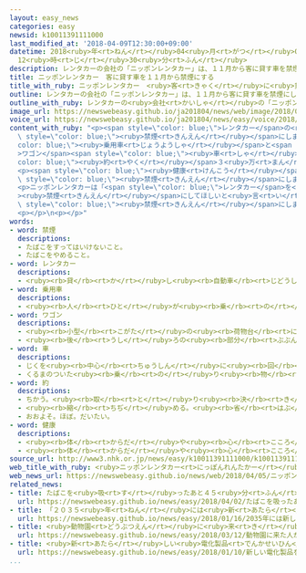 ```yaml
---
layout: easy_news
categories: easy
newsid: k10011391111000
last_modified_at: '2018-04-09T12:30:00+09:00'
datetime: 2018<ruby>年<rt>ねん</rt></ruby>04<ruby>月<rt>がつ</rt></ruby>09<ruby>日<rt>にち</rt></ruby>
  12<ruby>時<rt>じ</rt></ruby>30<ruby>分<rt>ふん</rt></ruby>
description: レンタカーの会社の「ニッポンレンタカー」は、１１月から客に貸す車を禁煙にします。
title: ニッポンレンタカー　客に貸す車を１１月から禁煙にする
title_with_ruby: ニッポンレンタカー　<ruby>客<rt>きゃく</rt></ruby>に<ruby>貸<rt>か</rt></ruby>す<ruby>車<rt>くるま</rt></ruby>を１１<ruby>月<rt>がつ</rt></ruby>から<ruby>禁煙<rt>きんえん</rt></ruby>にする
outline: レンタカーの会社の「ニッポンレンタカー」は、１１月から客に貸す車を禁煙にします。
outline_with_ruby: レンタカーの<ruby>会社<rt>かいしゃ</rt></ruby>の「ニッポンレンタカー」は、１１<ruby>月<rt>がつ</rt></ruby>から<ruby>客<rt>きゃく</rt></ruby>に<ruby>貸<rt>か</rt></ruby>す<ruby>車<rt>くるま</rt></ruby>を<ruby>禁煙<rt>きんえん</rt></ruby>にします。
image_url: https://newswebeasy.github.io/ja201804/news/web/image/2018/04/05/K10011391111_1804050002_1804050427_01_02.jpg
voice_url: https://newswebeasy.github.io/ja201804/news/easy/voice/2018/04/09/k10011391111000.mp4
content_with_ruby: "<p><span style=\"color: blue;\">レンタカー</span>の<ruby>会社<rt>かいしゃ</rt></ruby>の「ニッポンレンタカー」は、１１<ruby>月<rt>がつ</rt></ruby>から<ruby>客<rt>きゃく</rt></ruby>に<ruby>貸<rt>か</rt></ruby>す<ruby>車<rt>くるま</rt></ruby>を<span\
  \ style=\"color: blue;\"><ruby>禁煙<rt>きんえん</rt></ruby></span>にします。<span style=\"\
  color: blue;\"><ruby>乗用車<rt>じょうようしゃ</rt></ruby></span>と<span style=\"color: blue;\"\
  >ワゴン</span><span style=\"color: blue;\"><ruby>車<rt>しゃ</rt></ruby></span>の<span style=\"\
  color: blue;\"><ruby>約<rt>やく</rt></ruby></span>３<ruby>万<rt>まん</rt></ruby><ruby>台<rt>だい</rt></ruby>で、たばこを<ruby>吸<rt>す</rt></ruby>ってはいけないことになります。</p>\n\
  <p><span style=\"color: blue;\"><ruby>健康<rt>けんこう</rt></ruby></span>に<ruby>気<rt>き</rt></ruby>をつける<ruby>人<rt>ひと</rt></ruby>が<ruby>多<rt>おお</rt></ruby>くなっていて、たばこを<ruby>吸<rt>す</rt></ruby>わない<ruby>人<rt>ひと</rt></ruby>やたばこのにおいを<ruby>嫌<rt>いや</rt></ruby>だと<ruby>思<rt>おも</rt></ruby>う<ruby>人<rt>ひと</rt></ruby>が<ruby>増<rt>ふ</rt></ruby>えているためです。<ruby>今<rt>いま</rt></ruby>たばこを<ruby>吸<rt>す</rt></ruby>うことができる<ruby>車<rt>くるま</rt></ruby>も<ruby>全部<rt>ぜんぶ</rt></ruby><span\
  \ style=\"color: blue;\"><ruby>禁煙<rt>きんえん</rt></ruby></span>にします。もし<ruby>客<rt>きゃく</rt></ruby>が<ruby>車<rt>くるま</rt></ruby>の<ruby>中<rt>なか</rt></ruby>でたばこを<ruby>吸<rt>す</rt></ruby>ったことがわかった<ruby>場合<rt>ばあい</rt></ruby>は、<ruby>客<rt>きゃく</rt></ruby>に２<ruby>万<rt>まん</rt></ruby><ruby>円<rt>えん</rt></ruby><ruby>払<rt>はら</rt></ruby>ってもらうことにします。</p>\n\
  <p>ニッポンレンタカーは「<span style=\"color: blue;\">レンタカー</span>を<span style=\"color: blue;\"\
  ><ruby>禁煙<rt>きんえん</rt></ruby></span>にしてほしいと<ruby>言<rt>い</rt></ruby>う<ruby>人<rt>ひと</rt></ruby>が<ruby>増<rt>ふ</rt></ruby>えているため、<ruby>全部<rt>ぜんぶ</rt></ruby>の<ruby>車<rt>くるま</rt></ruby>を<span\
  \ style=\"color: blue;\"><ruby>禁煙<rt>きんえん</rt></ruby></span>にしました。たばこを<ruby>吸<rt>す</rt></ruby>う<ruby>人<rt>ひと</rt></ruby>は、<ruby>車<rt>くるま</rt></ruby>を<ruby>止<rt>と</rt></ruby>めて<ruby>車<rt>くるま</rt></ruby>の<ruby>外<rt>そと</rt></ruby>でたばこを<ruby>吸<rt>す</rt></ruby>ってほしいと<ruby>思<rt>おも</rt></ruby>います」と<ruby>話<rt>はな</rt></ruby>していました。</p>\n\
  <p></p>\n<p></p>"
words:
- word: 禁煙
  descriptions:
  - たばこをすってはいけないこと。
  - たばこをやめること。
- word: レンタカー
  descriptions:
  - <ruby><rb>貸</rb><rt>か</rt></ruby>し<ruby><rb>自動車</rb><rt>じどうしゃ</rt></ruby>。
- word: 乗用車
  descriptions:
  - <ruby><rb>人</rb><rt>ひと</rt></ruby>が<ruby><rb>乗</rb><rt>の</rt></ruby>るように<ruby><rb>作</rb><rt>つく</rt></ruby>られた<ruby><rb>自動車</rb><rt>じどうしゃ</rt></ruby>。
- word: ワゴン
  descriptions:
  - <ruby><rb>小型</rb><rt>こがた</rt></ruby>の<ruby><rb>荷物台</rb><rt>にもつだい</rt></ruby>の<ruby><rb>脚</rb><rt>あし</rt></ruby>に<ruby><rb>車輪</rb><rt>しゃりん</rt></ruby>をつけた<ruby><rb>手</rb><rt>て</rt></ruby>おし<ruby><rb>車</rb><rt>ぐるま</rt></ruby>。<ruby><rb>料理</rb><rt>りょうり</rt></ruby>を<ruby><rb>運</rb><rt>はこ</rt></ruby>んだり<ruby><rb>品物</rb><rt>しなもの</rt></ruby>を<ruby><rb>並</rb><rt>なら</rt></ruby>べたりする。
  - <ruby><rb>後</rb><rt>うし</rt></ruby>ろの<ruby><rb>部分</rb><rt>ぶぶん</rt></ruby>に<ruby><rb>荷物</rb><rt>にもつ</rt></ruby>を<ruby><rb>積</rb><rt>つ</rt></ruby>めるようにした、<ruby><rb>箱形</rb><rt>はこがた</rt></ruby>の<ruby><rb>乗用車</rb><rt>じょうようしゃ</rt></ruby>。ワゴン<ruby><rb>車</rb><rt>しゃ</rt></ruby>。
- word: 車
  descriptions:
  - じくを<ruby><rb>中心</rb><rt>ちゅうしん</rt></ruby>に<ruby><rb>回</rb><rt>まわ</rt></ruby>る<ruby><rb>輪</rb><rt>わ</rt></ruby>。くるま。
  - くるまのついた<ruby><rb>乗</rb><rt>の</rt></ruby>り<ruby><rb>物</rb><rt>もの</rt></ruby>。
- word: 約
  descriptions:
  - ちかう。<ruby><rb>取</rb><rt>と</rt></ruby>り<ruby><rb>決</rb><rt>き</rt></ruby>める。
  - <ruby><rb>縮</rb><rt>ちぢ</rt></ruby>める。<ruby><rb>省</rb><rt>はぶ</rt></ruby>く。<ruby><rb>簡単</rb><rt>かんたん</rt></ruby>にする。
  - おおよそ。ほぼ。だいたい。
- word: 健康
  descriptions:
  - <ruby><rb>体</rb><rt>からだ</rt></ruby>や<ruby><rb>心</rb><rt>こころ</rt></ruby>に<ruby><rb>悪</rb><rt>わる</rt></ruby>いところがなく、<ruby><rb>元気</rb><rt>げんき</rt></ruby>なようす。
  - <ruby><rb>体</rb><rt>からだ</rt></ruby>や<ruby><rb>心</rb><rt>こころ</rt></ruby>のぐあい。
source_url: http://www3.nhk.or.jp/news/easy/k10011391111000/k10011391111000.html
web_title_with_ruby: <ruby>ニッポンレンタカー<rt>にっぽんれんたかー</rt></ruby> 11<ruby>月<rt>がつ</rt></ruby>から<ruby>全車両<rt>ぜんしゃりょう</rt></ruby>を<ruby>禁煙<rt>きんえん</rt></ruby>に
web_news_url: https://newswebeasy.github.io/news/web/2018/04/05/ニッポンレンタカー-11月から全車両を禁煙に
related_news:
- title: たばこを<ruby>吸<rt>す</rt></ruby>ったあと４５<ruby>分<rt>ふん</rt></ruby>エレベーターに<ruby>乗<rt>の</rt></ruby>ってはいけない
  url: https://newswebeasy.github.io/news/easy/2018/04/02/たばこを吸ったあと45分エレベーターに乗ってはいけない
- title: 「２０３５<ruby>年<rt>ねん</rt></ruby>には<ruby>新<rt>あたら</rt></ruby>しい<ruby>車<rt>くるま</rt></ruby>の２３％が<ruby>自動<rt>じどう</rt></ruby><ruby>運転<rt>うんてん</rt></ruby>の<ruby>車<rt>くるま</rt></ruby>になる」
  url: https://newswebeasy.github.io/news/easy/2018/01/16/2035年には新しい車の23が自動運転の車になる
- title: <ruby>動物園<rt>どうぶつえん</rt></ruby>に<ruby>来<rt>き</rt></ruby>た<ruby>人<rt>ひと</rt></ruby>がたばこを<ruby>投<rt>な</rt></ruby>げてオランウータンが<ruby>吸<rt>す</rt></ruby>う
  url: https://newswebeasy.github.io/news/easy/2018/03/12/動物園に来た人がたばこを投げてオランウータンが吸う
- title: <ruby>新<rt>あたら</rt></ruby>しい<ruby>電化製品<rt>でんかせいひん</rt></ruby>を<ruby>紹介<rt>しょうかい</rt></ruby>するイベントがアメリカで<ruby>始<rt>はじ</rt></ruby>まる
  url: https://newswebeasy.github.io/news/easy/2018/01/10/新しい電化製品を紹介するイベントがアメリカで始まる
...
```

